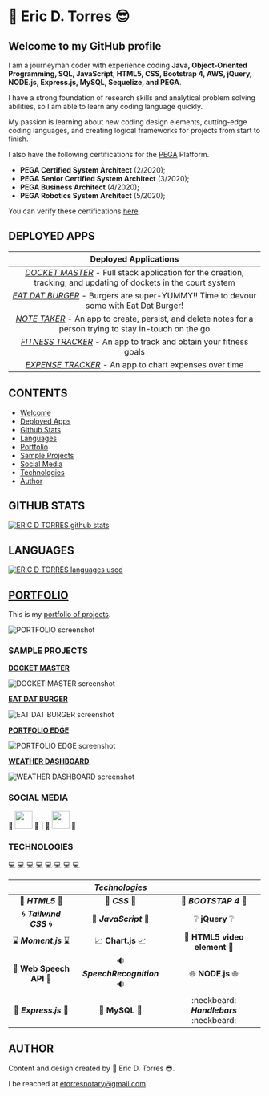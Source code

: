 # :green_heart: **Eric D. Torres** :sunglasses:

## Welcome to my GitHub profile

I am a journeyman coder with experience coding **Java, Object-Oriented Programming, SQL, JavaScript, HTML5, CSS, Bootstrap 4, AWS, jQuery, NODE.js, Express.js, MySQL, Sequelize, and PEGA**.

I have a strong foundation of research skills and analytical problem solving abilities, so I am able to learn any coding language quickly.

My passion is learning about new coding design elements, cutting-edge coding languages, and creating logical frameworks for projects from start to finish.

I also have the following certifications for the [PEGA](https://www.pega.com/?&utm_source=google&utm_medium=cpc&utm_campaign=Global_Brand_Exact&utm_term=pega%20systems&gloc=9025148&utm_content=pcrid%7c385502811043%7cpkw%7ckwd-299862464821%7cpmt%7ce%7cpdv%7cc%7c&gclid=Cj0KCQjwpZT5BRCdARIsAGEX0zlwEUJ1pHSIwyw83GZ1JUE6MsvC_rgS5LZ5nMBXMs6UlznUQ6ERP54aAqQ2EALw_wcB&gclsrc=aw.ds) Platform.

- **PEGA Certified System Architect** (2/2020);
- **PEGA Senior Certified System Architect** (3/2020);
- **PEGA Business Architect** (4/2020);
- **PEGA Robotics System Architect** (5/2020);

You can verify these certifications [here](https://academy.pega.com/verify-certification?fname=eric&lname=torres).

## DEPLOYED APPS

|                                                                   **Deployed Applications**                                                                   |
| :-----------------------------------------------------------------------------------------------------------------------------------------------------------: |
|  _[DOCKET MASTER](https://pure-atoll-36836.herokuapp.com/)_ - Full stack application for the creation, tracking, and updating of dockets in the court system  |
|              _[EAT DAT BURGER](https://hidden-garden-02467.herokuapp.com/)_ - Burgers are super-YUMMY!! Time to devour some with Eat Dat Burger!              |
| _[NOTE TAKER](https://whispering-headland-90384.herokuapp.com/)_ - An app to create, persist, and delete notes for a person trying to stay in-touch on the go |
|          _[FITNESS TRACKER](https://boiling-ridge-17711.herokuapp.com/?id=5fadf249008b350017ba41e3)_ - An app to track and obtain your fitness goals          |
|                             _[EXPENSE TRACKER](https://arcane-garden-81125.herokuapp.com/)_ - An app to chart expenses over time                              |

## CONTENTS

- [Welcome](#welcome-to-my-github-profile)
- [Deployed Apps](#deployed-apps)
- [Github Stats](#github-stats)
- [Languages](#languages)
- [Portfolio](#portfolio)
- [Sample Projects](#sample-projects)
- [Social Media](#social-media)
- [Technologies](#technologies)
- [Author](#author)

## GITHUB STATS

[![ERIC D TORRES github stats](https://github-readme-stats.vercel.app/api?username=etorres-revature)](https://github.com/etorres-revature/github-readme-stats)

## LANGUAGES

[![ERIC D TORRES languages used](https://github-readme-stats.vercel.app/api/top-langs?username=etorres-revature)](https://github.com/etorres-revature/github-readme-stats)

## [PORTFOLIO](https://etorres-revature.github.io/Responsive_Portfolio/portfolio.html)

This is my [portfolio of projects](https://etorres-revature.github.io/Responsive_Portfolio/portfolio.html).

![PORTFOLIO screenshot](https://user-images.githubusercontent.com/59744847/92795207-d0525000-f375-11ea-92bb-d56d1f33b2bb.png)

### SAMPLE PROJECTS

**[DOCKET MASTER](https://github.com/etorres-revature/Docket_Master)**

![DOCKET MASTER screenshot](https://user-images.githubusercontent.com/59744847/98450958-fc384a80-2106-11eb-88dd-0588c3788dcf.png)

**[EAT DAT BURGER](https://github.com/etorres-revature/Eat_Dat_Burger)**

![EAT DAT BURGER screenshot](https://user-images.githubusercontent.com/59744847/96275976-077cd800-0f98-11eb-9160-f35cba26b0a7.png)

**[PORTFOLIO EDGE](https://github.com/etorres-revature/Lucky_Mountaineers)**

![PORTFOLIO EDGE screenshot](https://user-images.githubusercontent.com/59744847/92795196-ce888c80-f375-11ea-93a2-2e42f5c98013.png)

**[WEATHER DASHBOARD](https://github.com/etorres-revature/Weather_Dashboard)**

![WEATHER DASHBOARD screenshot](https://user-images.githubusercontent.com/59744847/92795201-cf212300-f375-11ea-9e5e-33754bf26fcb.png)

### SOCIAL MEDIA

:tiger: <a href="https://github.com/etorres-revature" alt="Eric D. Torres | GitHub"><img src="https://user-images.githubusercontent.com/59744847/92795129-c29cca80-f375-11ea-9f74-008d87a435f2.png" height="35px" width="35px"/></a> :tiger: | :penguin: <a href="https://www.linkedin.com/in/ericdtorres/" alt="Eric D. Torres | LinkedIn"><img src="https://user-images.githubusercontent.com/59744847/92795155-c7fa1500-f375-11ea-805c-14f3234feef8.png" height="35px" width="35px"/></a> :penguin:

### TECHNOLOGIES

:computer: :computer: :computer: :computer: :computer: :computer: :computer: :computer:

|                                                      |                           _Technologies_                           |                                                           |
| :--------------------------------------------------: | :----------------------------------------------------------------: | :-------------------------------------------------------: |
|              :memo: **_HTML5_** :memo:               |                       :art: **_CSS_** :art:                        |              :shoe: **_BOOTSTAP 4_** :shoe:               |
|        :cyclone: **_Tailwind CSS_** :cyclone:        |               :sparkler: **_JavaScript_** :sparkler:               |        :grey_question: **jQuery** :grey_question:         |
|       :hourglass: **_Moment.js_** :hourglass:        | :chart_with_upwards_trend: **Chart.js** :chart_with_upwards_trend: |   :movie_camera: **HTML5 video element** :movie_camera:   |
| :speech_balloon: **Web Speech API** :speech_balloon: |              :sound: **_SpeechRecognition_** :sound:               | :globe_with_meridians: **NODE.js** :globe_with_meridians: |
|       :satellite: **_Express.js_** :satellite:       |                :card_index: **MySQL** :card_index:                 |         :neckbeard: **_Handlebars_** :neckbeard:          |

## AUTHOR

Content and design created by :green_heart: Eric D. Torres :sunglasses:.

I be reached at etorresnotary@gmail.com.
